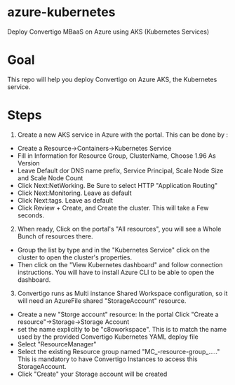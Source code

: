 # azure-kubernetes
Deploy Convertigo MBaaS  on Azure using AKS (Kubernetes Services)

# Goal
This repo will help you deploy Convertigo on Azure AKS, the Kubernetes service. 

# Steps
1. Create a new AKS service in Azure with the portal. This can be done by :
* Create a Resource->Containers->Kubernetes Service
* Fill in Information for Resource Group, ClusterName, Choose 1.96 As Version
* Leave Default dor DNS name prefix,  Service Principal, Scale Node Size and Scale Node Count
* Click Next:NetWorking. Be Sure to select HTTP "Application Routing"
* Click Next:Monitoring. Leave as default
* Click Next:tags. Leave as default
* Click Review + Create, and Create the cluster. This will take a Few seconds.
2. When ready, Click on the portal's "All resources", you will see a Whole Bunch of resources there.
* Group the list by type and in the "Kubernetes Service" click on the cluster to open the cluster's properties.
* Then click on the "View Kubernetes dashboard" and follow connection instructions. You will have to install Azure CLI to be able to open the dashboard.
3. Convertigo runs as Multi instance Shared Workspace configuration, so it will need an AzureFile shared "StorageAccount" resource.
* Create a new "Storge account" resource: In the portal Click "Create a resource"->Storage->Storage Account
* set the name explicitly to be "c8oworkspace". This is to match the name used by the provided Convertigo Kubernetes YAML deploy file
* Select "ResourceManager"
* Select the existing  Resource group named "MC_<your clustername>-resource-group_....." This is mandatory to have Convertigo Instances to access this StorageAccount.
* Click "Create" your Storage account will be created
  
  







